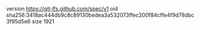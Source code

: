 version https://git-lfs.github.com/spec/v1
oid sha256:3418ac444db9c8c89130bedea3a532073ffec200f84cffe4f9d78dbc3f95d5e6
size 1921
